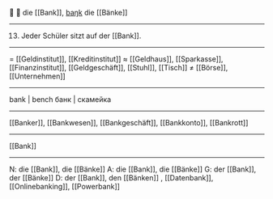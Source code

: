 🏦 🔴 die [[Bank]], [baŋk](https://youglish.com/pronounce/Bank/german)
die [[Bänke]]

---
13. Jeder Schüler sitzt auf der [[Bank]].

---
= [[Geldinstitut]], [[Kreditinstitut]]
≈ [[Geldhaus]], [[Sparkasse]], [[Finanzinstitut]], [[Geldgeschäft]], [[Stuhl]], [[Tisch]]
≠ [[Börse]], [[Unternehmen]]

---
bank | bench
банк | скамейка

---
[[Banker]], [[Bankwesen]], [[Bankgeschäft]], [[Bankkonto]], [[Bankrott]]

---
[[Bank]]


---
N: die [[Bank]], die [[Bänke]]
A: die [[Bank]], die [[Bänke]]
G: der [[Bank]], der [[Bänke]]
D: der [[Bank]], den [[Bänken]]
, [[Datenbank]], [[Onlinebanking]], [[Powerbank]]